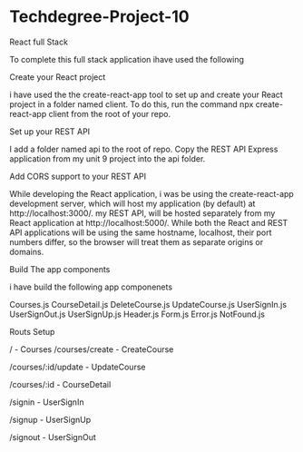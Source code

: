 # Techdegree-Project-10
React full Stack 

To complete this full stack application ihave used the following 

Create your React project

i have used the the create-react-app tool to set up and create your React project in a folder named client.
To do this, run the command npx create-react-app client from the root of your repo.


Set up your REST API


 I add  a folder named api to the root of  repo.
Copy the REST API Express application from my unit 9 project into the api folder.

Add CORS support to your REST API


While developing the React application, i was be using the create-react-app development server, which will host my application (by default) at http://localhost:3000/. my REST API, will be hosted separately from my React application at http://localhost:5000/. While both the React and REST API applications will be using the same hostname, localhost, their port numbers differ, so the browser will treat them as separate origins or domains.


Build The app components

i have build the following app componenets


Courses.js
CourseDetail.js
DeleteCourse.js
UpdateCourse.js
UserSignIn.js
UserSignOut.js
UserSignUp.js
Header.js
Form.js
Error.js
NotFound.js

Routs Setup

/ - Courses
/courses/create - CreateCourse

/courses/:id/update - UpdateCourse

/courses/:id - CourseDetail

/signin - UserSignIn

/signup - UserSignUp

/signout - UserSignOut

